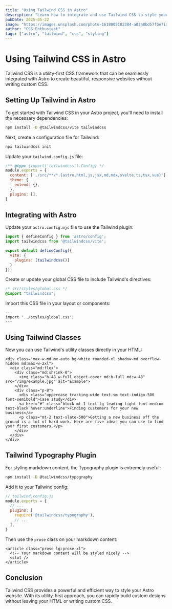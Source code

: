 ```yaml
---
title: "Using Tailwind CSS in Astro"
description: "Learn how to integrate and use Tailwind CSS to style your Astro website efficiently."
pubDate: 2025-05-22
image: "https://images.unsplash.com/photo-1618005182384-a83a8bd57fbe?ixlib=rb-4.0.3&ixid=M3wxMjA3fDB8MHxwaG90by1wYWdlfHx8fGVufDB8fHx8fA%3D%3D&auto=format&fit=crop&w=1200&q=80"
author: "CSS Enthusiast"
tags: ["astro", "tailwind", "css", "styling"]
---
```


# Using Tailwind CSS in Astro

Tailwind CSS is a utility-first CSS framework that can be seamlessly integrated with Astro to create beautiful, responsive websites without writing custom CSS.

## Setting Up Tailwind in Astro

To get started with Tailwind CSS in your Astro project, you'll need to install the necessary dependencies:

```bash
npm install -D @tailwindcss/vite tailwindcss
```

Next, create a configuration file for Tailwind:

```bash
npx tailwindcss init
```

Update your `tailwind.config.js` file:

```javascript
/** @type {import('tailwindcss').Config} */
module.exports = {
  content: ['./src/**/*.{astro,html,js,jsx,md,mdx,svelte,ts,tsx,vue}'],
  theme: {
    extend: {},
  },
  plugins: [],
}
```

## Integrating with Astro

Update your `astro.config.mjs` file to use the Tailwind plugin:

```javascript
import { defineConfig } from 'astro/config';
import tailwindcss from '@tailwindcss/vite';

export default defineConfig({
  vite: {
    plugins: [tailwindcss()]
  }
});
```

Create or update your global CSS file to include Tailwind's directives:

```css
/* src/styles/global.css */
@import "tailwindcss";
```

Import this CSS file in your layout or components:

```astro
---
import '../styles/global.css';
---
```

## Using Tailwind Classes

Now you can use Tailwind's utility classes directly in your HTML:

```astro
<div class="max-w-md mx-auto bg-white rounded-xl shadow-md overflow-hidden md:max-w-2xl">
  <div class="md:flex">
    <div class="md:shrink-0">
      <img class="h-48 w-full object-cover md:h-full md:w-48" src="/img/example.jpg" alt="Example">
    </div>
    <div class="p-8">
      <div class="uppercase tracking-wide text-sm text-indigo-500 font-semibold">Case study</div>
      <a href="#" class="block mt-1 text-lg leading-tight font-medium text-black hover:underline">Finding customers for your new business</a>
      <p class="mt-2 text-slate-500">Getting a new business off the ground is a lot of hard work. Here are five ideas you can use to find your first customers.</p>
    </div>
  </div>
</div>
```

## Tailwind Typography Plugin

For styling markdown content, the Typography plugin is extremely useful:

```bash
npm install -D @tailwindcss/typography
```

Add it to your Tailwind config:

```javascript
// tailwind.config.js
module.exports = {
  // ...
  plugins: [
    require('@tailwindcss/typography'),
    // ...
  ],
}
```

Then use the `prose` class on your markdown content:

```astro
<article class="prose lg:prose-xl">
  <!-- Your markdown content will be styled nicely -->
  <slot />
</article>
```

## Conclusion

Tailwind CSS provides a powerful and efficient way to style your Astro website. With its utility-first approach, you can rapidly build custom designs without leaving your HTML or writing custom CSS.
